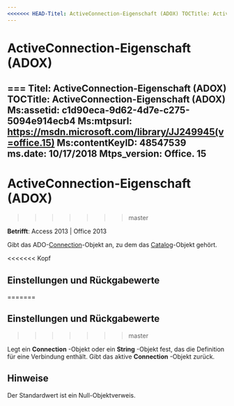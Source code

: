 ```yaml
---
<<<<<<< HEAD-Titel: ActiveConnection-Eigenschaft (ADOX) TOCTitle: ActiveConnection-Eigenschaft (ADOX) Ms:assetid: c1d90eca-9d62-4d7e-c275-5094e914ecb4 Ms:mtpsurl: https://msdn.microsoft.com/library/JJ249945(v=office.15) Ms:contentKeyID: 48547539 ms.date: 09/18/2015 Mtps_ Version: Office. 15
---
```


# <a name="activeconnection-property-adox"></a>ActiveConnection-Eigenschaft (ADOX)

=== Titel: ActiveConnection-Eigenschaft (ADOX) TOCTitle: ActiveConnection-Eigenschaft (ADOX) Ms:assetid: c1d90eca-9d62-4d7e-c275-5094e914ecb4 Ms:mtpsurl: https://msdn.microsoft.com/library/JJ249945(v=office.15) Ms:contentKeyID: 48547539 ms.date: 10/17/2018 Mtps_version: Office. 15
---

# <a name="activeconnection-property-adox"></a>ActiveConnection-Eigenschaft (ADOX)
>>>>>>> master

**Betrifft**: Access 2013 | Office 2013

Gibt das ADO-[Connection](connection-object-ado.md)-Objekt an, zu dem das [Catalog](catalog-object-adox.md)-Objekt gehört.

<<<<<<< Kopf
## <a name="settings-and-return-values"></a>Einstellungen und Rückgabewerte
=======
## <a name="settings-and-return-values"></a>Einstellungen und Rückgabewerte
>>>>>>> master

Legt ein **Connection** -Objekt oder ein **String** -Objekt fest, das die Definition für eine Verbindung enthält. Gibt das aktive **Connection** -Objekt zurück.

## <a name="remarks"></a>Hinweise

Der Standardwert ist ein Null-Objektverweis.

